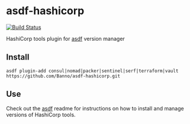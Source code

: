 # asdf-hashicorp

[![Build Status](https://travis-ci.org/Banno/asdf-hashicorp.svg?branch=master)](https://travis-ci.org/Banno/asdf-hashicorp)

HashiCorp tools plugin for [asdf](https://github.com/asdf-vm/asdf) version manager

## Install

```
asdf plugin-add consul|nomad|packer|sentinel|serf|terraform|vault https://github.com/Banno/asdf-hashicorp.git
```

## Use

Check out the [asdf](https://github.com/asdf-vm/asdf) readme for instructions on how to install and manage versions of HashiCorp tools.
